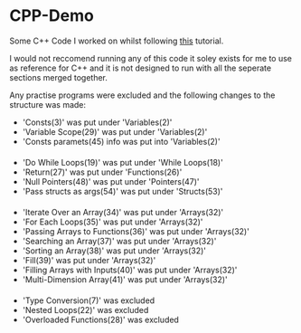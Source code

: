 # CPP-Demo

Some C++ Code I worked on whilst following [this](https://youtu.be/-TkoO8Z07hI?si=SvhzqOzuNlTf9knR) tutorial.

I would not reccomend running any of this code it soley exists for me to use as reference for C++ and it is not designed to run with all the seperate sections merged together.

Any practise programs were excluded and the following changes to the structure was made:

- 'Consts(3)' was put under 'Variables(2)'
- 'Variable Scope(29)' was put under 'Variables(2)'
- 'Consts paramets(45) info was put into 'Variables(2)'
<br> ㅤ
- 'Do While Loops(19)' was put under 'While Loops(18)'
- 'Return(27)' was put under 'Functions(26)'
- 'Null Pointers(48)' was put under 'Pointers(47)'
- 'Pass structs as args(54)' was put under 'Structs(53)'
<br> ㅤ
- 'Iterate Over an Array(34)' was put under 'Arrays(32)'
- 'For Each Loops(35)' was put under 'Arrays(32)'
- 'Passing Arrays to Functions(36)' was put under 'Arrays(32)'
- 'Searching an Array(37)' was put under 'Arrays(32)'
- 'Sorting an Array(38)' was put under 'Arrays(32)'
- 'Fill(39)' was put under 'Arrays(32)'
- 'Filling Arrays with Inputs(40)' was put under 'Arrays(32)'
- 'Multi-Dimension Array(41)' was put under 'Arrays(32)'
<br> ㅤ
- 'Type Conversion(7)' was excluded
- 'Nested Loops(22)' was excluded
- 'Overloaded Functions(28)' was excluded